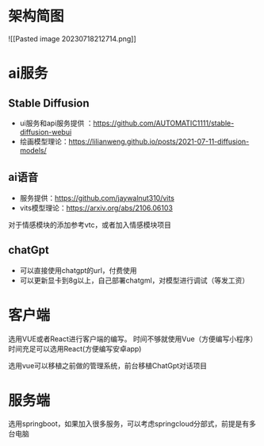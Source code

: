 
# 架构简图
![[Pasted image 20230718212714.png]]

# ai服务

## Stable Diffusion

- ui服务和api服务提供 ：https://github.com/AUTOMATIC1111/stable-diffusion-webui
- 绘画模型理论：https://lilianweng.github.io/posts/2021-07-11-diffusion-models/

## ai语音

- 服务提供：https://github.com/jaywalnut310/vits
- vits模型理论：https://arxiv.org/abs/2106.06103

对于情感模块的添加参考vtc，或者加入情感模块项目

## chatGpt
- 可以直接使用chatgpt的url，付费使用
- 可以更新显卡到8g以上，自己部署chatgml，对模型进行调试（等发工资）

# 客户端

选用VUE或者React进行客户端的编写。
时间不够就使用Vue（方便编写小程序）
时间充足可以选用React(方便编写安卓app)

选用vue可以移植之前做的管理系统，前台移植ChatGpt对话项目

# 服务端

选用springboot，如果加入很多服务，可以考虑springcloud分部式，前提是有多台电脑



